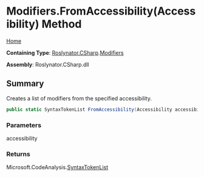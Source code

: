 # Modifiers\.FromAccessibility\(Accessibility\) Method

[Home](../../../../README.md)

**Containing Type**: [Roslynator.CSharp](../../README.md)\.[Modifiers](../README.md)

**Assembly**: Roslynator\.CSharp\.dll

## Summary

Creates a list of modifiers from the specified accessibility\.

```csharp
public static SyntaxTokenList FromAccessibility(Accessibility accessibility)
```

### Parameters

accessibility



### Returns

Microsoft\.CodeAnalysis\.[SyntaxTokenList](https://docs.microsoft.com/en-us/dotnet/api/microsoft.codeanalysis.syntaxtokenlist)

